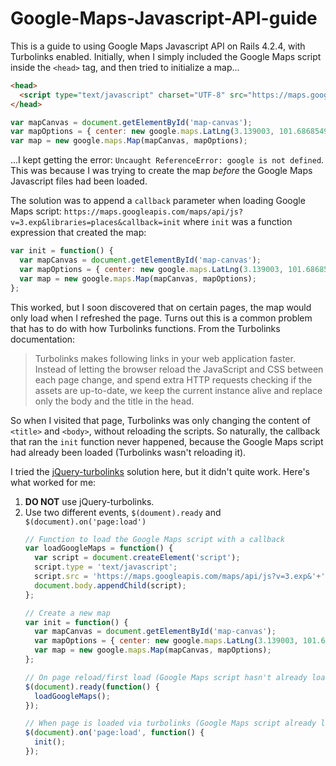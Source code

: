 # Google-Maps-Javascript-API-guide

This is a guide to using Google Maps Javascript API on Rails 4.2.4, with Turbolinks enabled. Initially, when I simply included the Google Maps script inside the `<head>` tag, and then tried to initialize a map...

```html
<head>
  <script type="text/javascript" charset="UTF-8" src="https://maps.googleapis.com/maps/api/js?v=3.exp&libraries=places"></script>
</head>
```

```javascript
var mapCanvas = document.getElementById('map-canvas');
var mapOptions = { center: new google.maps.LatLng(3.139003, 101.68685499999992) };
var map = new google.maps.Map(mapCanvas, mapOptions);
```

...I kept getting the error: `Uncaught ReferenceError: google is not defined`. This was because I was trying to create the map *before* the Google Maps Javascript files had been loaded.

The solution was to append a `callback` parameter when loading Google Maps script: `https://maps.googleapis.com/maps/api/js?v=3.exp&libraries=places&callback=init` where `init` was a function expression that created the map:

```javascript
var init = function() {
  var mapCanvas = document.getElementById('map-canvas');
  var mapOptions = { center: new google.maps.LatLng(3.139003, 101.68685499999992) };
  var map = new google.maps.Map(mapCanvas, mapOptions);
};
```

This worked, but I soon discovered that on certain pages, the map would only load when I refreshed the page. Turns out this is a common problem that has to do with how Turbolinks functions. From the Turbolinks documentation:

> Turbolinks makes following links in your web application faster. Instead of letting the browser reload the JavaScript and CSS between each page change, and spend extra HTTP requests checking if the assets are up-to-date, we keep the current instance alive and replace only the body and the title in the head.

So when I visited that page, Turbolinks was only changing the content of `<title>` and `<body>`, without reloading the scripts. So naturally, the callback that ran the `init` function never happened, because the Google Maps script had already been loaded (Turbolinks wasn't reloading it).

I tried the [jQuery-turbolinks](https://coderwall.com/p/fajmvq/fixing-the-map-doesn-t-show-up-until-i-refresh-when-working-with-turbolinks-in-ruby-on-rails) solution here, but it didn't quite work. Here's what worked for me:

1. **DO NOT** use jQuery-turbolinks.
2. Use two different events, `$(doument).ready` and `$(document).on('page:load')`
    ```javascript
    // Function to load the Google Maps script with a callback
    var loadGoogleMaps = function() {
      var script = document.createElement('script');
      script.type = 'text/javascript';
      script.src = 'https://maps.googleapis.com/maps/api/js?v=3.exp&'+'libraries=places&'+'callback=init';
      document.body.appendChild(script);
    };
    
    // Create a new map
    var init = function() {
      var mapCanvas = document.getElementById('map-canvas');
      var mapOptions = { center: new google.maps.LatLng(3.139003, 101.68685499999992) };
      var map = new google.maps.Map(mapCanvas, mapOptions);
    };
    
    // On page reload/first load (Google Maps script hasn't already loaded)
    $(document).ready(function() {
      loadGoogleMaps();
    });
    
    // When page is loaded via turbolinks (Google Maps script already loaded), call the init function right away
    $(document).on('page:load', function() {
      init();
    });
    ```
